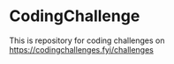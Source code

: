 # CodingChallenge
This is repository for coding challenges on https://codingchallenges.fyi/challenges
